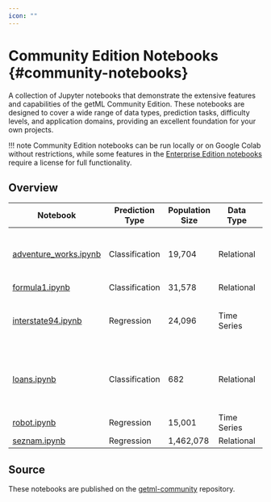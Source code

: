 ```yaml
---
icon: ""
---
```

# Community Edition Notebooks {#community-notebooks}

A collection of Jupyter notebooks that demonstrate the extensive features and 
capabilities of the getML Community Edition. These notebooks are designed to cover a 
wide range of data types, prediction tasks, difficulty levels, and application domains, 
providing an excellent foundation for your own projects.

!!! note
    Community Edition notebooks can be run locally or on Google Colab without restrictions, 
    while some features in the [Enterprise Edition notebooks](../enterprise-notebooks/index.md) require a license for full 
    functionality.

## Overview

| Notebook                                                      | Prediction Type  | Population Size | Data Type   | Target  | Domain           | Difficulty | Comments                                        |
| ------------------------------------------------------------- | ---------------- | --------------- | ----------- |-------- | ---------------- | ---------- | ----------------------------------------------- |
| [adventure_works.ipynb](adventure_works.ipynb) | Classification   | 19,704          | Relational  | Churn   | Customer loyalty | Hard       | Good reference for a complex data model         |
| [formula1.ipynb](formula1.ipynb)               | Classification   | 31,578          | Relational  | Win     | Sports           | Medium     |                                                 |
| [interstate94.ipynb](interstate94.ipynb)       | Regression       | 24,096          | Time Series | Traffic | Transportation   | Easy       | Good notebook to get started on time series     |
| [loans.ipynb](loans.ipynb)                     | Classification   | 682             | Relational  | Default | Finance          | Easy       | Good notebook to get started on relational data |
| [robot.ipynb](robot.ipynb)                     | Regression       | 15,001          | Time Series | Force   | Robotics         | Medium     |                                                 |
| [seznam.ipynb](seznam.ipynb)                   | Regression       | 1,462,078       | Relational  | Volume  | E-commerce       | Medium     |                                                 |

## Source

These notebooks are published on the [getml-community](https://github.com/getml/getml-community/tree/main/demo-notebooks) repository.